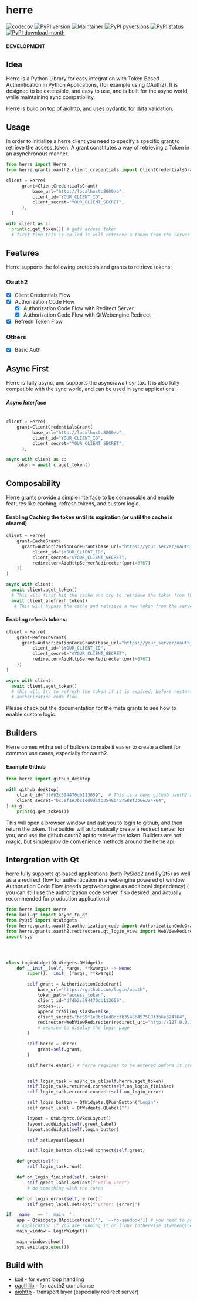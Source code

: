 # herre

[![codecov](https://codecov.io/gh/jhnnsrs/herre/branch/master/graph/badge.svg?token=UGXEA2THBV)](https://codecov.io/gh/jhnnsrs/herre)
[![PyPI version](https://badge.fury.io/py/herre.svg)](https://pypi.org/project/herre/)
![Maintainer](https://img.shields.io/badge/maintainer-jhnnsrs-blue)
[![PyPI pyversions](https://img.shields.io/pypi/pyversions/herre.svg)](https://pypi.python.org/pypi/herre/)
[![PyPI status](https://img.shields.io/pypi/status/herre.svg)](https://pypi.python.org/pypi/herre/)
[![PyPI download month](https://img.shields.io/pypi/dm/herre.svg)](https://pypi.python.org/pypi/herre/)

#### DEVELOPMENT

## Idea

Herre is a Python Library for easy integration with Token Based Authentication
in Python Applications, (for example using OAuth2). It is designed to be
extensible, and easy to use, and is built for the async world, while maintaining
sync compatibility.

Herre is build on top of aiohttp, and uses pydantic for data validation.

## Usage

In order to initialize a herre client you need to specify a specific grant to retrieve the access_token. A grant constitutes a way of retrieving a Token in an asynchronous manner.

```python
from herre import Herre
from herre.grants.oauth2.client_credentials import ClientCredentialsGrant

client = Herre(
      grant=ClientCredentialsGrant(
          base_url="http://localhost:8000/o",
          client_id="YOUR_CLIENT_ID",
          client_secret="YOUR_CLIENT_SECRET",
      ),
  )

with client as c:
  print(c.get_token()) # gets access token
  # first time this is called it will retrieve a token from the server

```


## Features

Herre supports the following protocols and grants to retrieve tokens:


### Oauth2

- [x] Client Credentials Flow
- [x] Authorization Code Flow
  - [x] Authorization Code Flow with Redirect Server
  - [x] Authorization Code Flow with QtWebengine Redirect
- [x] Refresh Token Flow

### Others
- [x] Basic Auth


## Async First

Herre is fully async, and supports the async/await syntax. It is also fully compatible with the sync world, and can be used in sync applications.

##### Async Interface

```python

client = Herre(
    grant=ClientCredentialsGrant(
          base_url="http://localhost:8000/o",
          client_id="YOUR_CLIENT_ID",
          client_secret="YOUR_CLIENT_SECRET",
      ),

async with client as c:
    token = await c.aget_token()

```

## Composability

Herre grants provide a simple interface to be composable and enable features like
caching, refresh tokens, and custom logic.

#### Enabling Caching the token until its expiration (or until the cache is cleared)

```python
client = Herre(
    grant=CacheGrant(
      grant=AuthorizationCodeGrant(base_url="https://your_server/oauth_path",
          client_id="$YOUR_CLIENT_ID",
          client_secret="$YOUR_CLIENT_SECRET",
          redirecter=AioHttpServerRedirecter(port=6767)
    ))
)

async with client:
  await client.aget_token() 
  # This will first hit the cache and try to retrieve the token from there
  await client.arefresh_token()
   # This will bypass the cache and retrieve a new token from the server
```

#### Enabling refresh tokens:

```python
client = Herre(
    grant=RefreshGrant(
      grant=AuthorizationCodeGrant(base_url="https://your_server/oauth_path",
          client_id="$YOUR_CLIENT_ID",
          client_secret="$YOUR_CLIENT_SECRET",
          redirecter=AioHttpServerRedirecter(port=6767)
    ))
)

async with client:
  await client.aget_token() 
  # this will try to refresh the token if it is expired, before restarting the
  # authorization code flow
```

Please check out the documentation for the meta grants to see how to enable custom logic.

## Builders

Herre comes with a set of builders to make it easier to create a client for common use cases, especially for oauth2.

#### Example Github
```python
from herre import github_desktop

with github_desktop(
    client_id="dfdb2c594470db113659",  # This is a demo github oauth2 app
    client_secret="bc59f1e3bc1ed0dcfb3548b457588f3b6e324764",
) as g:
    print(g.get_token())


```
This will open a browser window and ask you to login to github, and then return the token. The builder will automatically create a redirect server for you, and use the github oauth2 api to retrieve the token. Builders are not magic, but simple provide convenience methods
around the herre api.





## Intergration with Qt

herre fully supports qt-based applications (both PySide2 and PyQt5) as well as a a redirect_flow for authentication in a webengine powered qt window Authoriation Code Flow (needs pyqtwebengine as additional dependency) ( you can still use the authorization code server if so desired, and actually recommended for production applications)

```python
from herre import Herre
from koil.qt import async_to_qt
from PyQt5 import QtWidgets
from herre.grants.oauth2.authorization_code import AuthorizationCodeGrant
from herre.grants.oauth2.redirecters.qt_login_view import WebViewRedirecter
import sys




class LoginWidget(QtWidgets.QWidget):
    def __init__(self, *args, **kwargs) -> None:
        super().__init__(*args, **kwargs)

        self.grant = AuthorizationCodeGrant(
            base_url="https://github.com/login/oauth",
            token_path="access_token",
            client_id="dfdb2c594470db113659",
            scopes=[],
            append_trailing_slash=False,
            client_secret="bc59f1e3bc1ed0dcfb3548b457588f3b6e324764",
            redirecter=WebViewRedirecter(redirect_uri="http://127.0.0.1:6767/"),# this will open a
            # webview to display the login page
        )

        self.herre = Herre(
            grant=self.grant,
        )

        self.herre.enter() # herre requires to be entered before it can be used


        self.login_task = async_to_qt(self.herre.aget_token)
        self.login_task.returned.connect(self.on_login_finished)
        self.login_task.errored.connect(self.on_login_error)

        self.login_button = QtWidgets.QPushButton("Login")
        self.greet_label = QtWidgets.QLabel("")

        layout = QtWidgets.QVBoxLayout()
        layout.addWidget(self.greet_label)
        layout.addWidget(self.login_button)

        self.setLayout(layout)

        self.login_button.clicked.connect(self.greet)

    def greet(self):
        self.login_task.run()

    def on_login_finished(self, token):
        self.greet_label.setText(f"Hello User")
        # do something with the token

    def on_login_error(self, error):
        self.greet_label.setText(f"Error: {error}")

if __name__ == '__main__':
    app = QtWidgets.QApplication(['', '--no-sandbox']) # you need to pass --no-sandbox to the
    # application if you are running it on linux (otherwise qtwebengine will not work)
    main_window = LoginWidget()

    main_window.show()
    sys.exit(app.exec())


```

## Build with

- [koil](https://github.com/jhnnsrs/koil) - for event loop handling
- [oauthlib](https://github.com/oauthlib/oauthlib) - for oauth2 compliance
- [aiohttp](https://github.com/aio-libs/aiohttp) - transport layer (especially redirect server)
